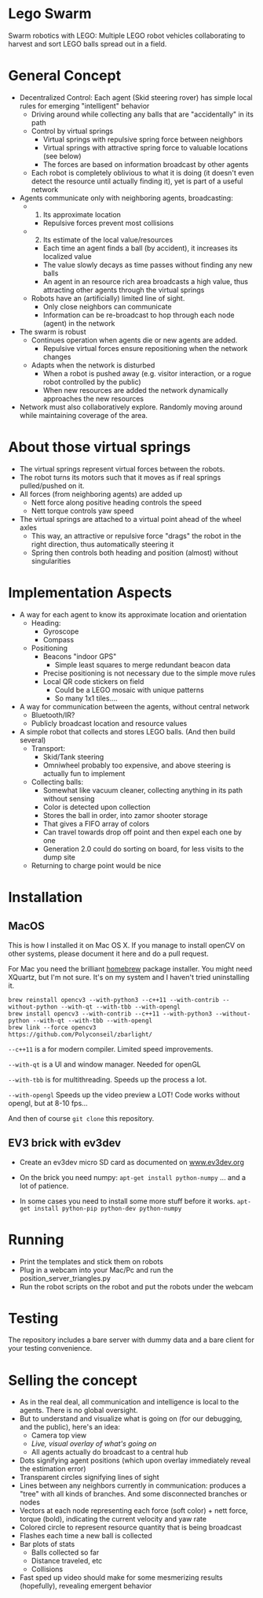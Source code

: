 # Lego Swarm
Swarm robotics with LEGO: Multiple LEGO robot vehicles collaborating to harvest and sort LEGO balls spread out in a field.

# General Concept
- Decentralized Control: Each agent (Skid steering rover) has simple local rules for emerging "intelligent" behavior
  - Driving around while collecting any balls that are "accidentally" in its path
  - Control by virtual springs
    - Virtual springs with repulsive spring force between neighbors
    - Virtual springs with attractive spring force to valuable locations (see below)
    - The forces are based on information broadcast by other agents
  - Each robot is completely oblivious to what it is doing (it doesn't even detect the resource until actually finding it), yet is part of a useful network
- Agents communicate only with neighboring agents, broadcasting:
  - 1) Its approximate location
    - Repulsive forces prevent most collisions
  - 2) Its estimate of the local value/resources
    - Each time an agent finds a ball (by accident), it increases its localized value
    - The value slowly decays as time passes without finding any new balls
    - An agent in an resource rich area broadcasts a high value, thus attracting other agents through the virtual springs
  - Robots have an (artificially) limited line of sight.
    - Only close neighbors can communicate
    - Information can be re-broadcast to hop through each node (agent) in the network
- The swarm is robust
  - Continues operation when agents die or new agents are added.
    - Repulsive virtual forces ensure repositioning when the network changes
  - Adapts when the network is disturbed
    - When a robot is pushed away (e.g. visitor interaction, or a rogue robot controlled by the public)
    - When new resources are added the network dynamically approaches the new resources
- Network must also collaboratively explore. Randomly moving around while maintaining coverage of the area.

# About those virtual springs
- The virtual springs represent virtual forces between the robots.
- The robot turns its motors such that it moves as if real springs pulled/pushed on it.
- All forces (from neighboring agents) are added up
  - Nett force along positive heading controls the speed
  - Nett torque controls yaw speed
- The virtual springs are attached to a virtual point ahead of the wheel axles
  - This way, an attractive or repulsive force "drags" the robot in the right direction, thus automatically steering it
  - Spring then controls both heading and position (almost) without singularities  

# Implementation Aspects
- A way for each agent to know its approximate location and orientation
  - Heading:
    - Gyroscope
    - Compass
  - Positioning
    - Beacons "indoor GPS"
      - Simple least squares to merge redundant beacon data
    - Precise positioning is not necessary due to the simple move rules
    - Local QR code stickers on field
      - Could be a LEGO mosaic with unique patterns
      - So many 1x1 tiles....
- A way for communication between the agents, without central network
  - Bluetooth/IR?
  - Publicly broadcast location and resource values
- A simple robot that collects and stores LEGO balls. (And then build several)
  - Transport:
    - Skid/Tank steering
    - Omniwheel probably too expensive, and above steering is actually fun to implement
  - Collecting balls:
    - Somewhat like vacuum cleaner, collecting anything in its path without sensing
    - Color is detected upon collection
    - Stores the ball in order, into zamor shooter storage
    - That gives a FIFO array of colors
    - Can travel towards drop off point and then expel each one by one
    - Generation 2.0 could do sorting on board, for less visits to the dump site  
  - Returning to charge point would be nice


# Installation
## MacOS
This is how I installed it on Mac OS X. If you manage to install openCV on other systems, 
please document it here and do a pull request.

For Mac you need the brilliant [homebrew](https://brew.sh/) package installer. You might need XQuartz, but I'm not sure. 
It's on my system and I haven't tried uninstalling it.
```
brew reinstall opencv3 --with-python3 --c++11 --with-contrib --without-python --with-qt --with-tbb --with-opengl
brew install opencv3 --with-contrib --c++11 --with-python3 --without-python --with-qt --with-tbb --with-opengl
brew link --force opencv3
https://github.com/Polyconseil/zbarlight/
```


`--c++11` is a for modern compiler. Limited speed improvements.

`--with-qt` is a UI and window manager. Needed for openGL

`--with-tbb` is for multithreading. Speeds up the process a lot.

`--with-opengl` Speeds up the video preview a LOT! Code works without opengl, but at 8-10 fps... 

And then of course `git clone` this repository.

## EV3 brick with ev3dev
- Create an ev3dev micro SD card as documented on www.ev3dev.org

- On the brick you need numpy:
`apt-get install python-numpy`
... and a lot of patience.

- In some cases you need to install some more stuff before it works.
`apt-get install python-pip python-dev python-numpy`


# Running
- Print the templates and stick them on robots
- Plug in a webcam into your Mac/Pc and run the position_server_triangles.py
- Run the robot scripts on the robot and put the robots under the webcam
 
# Testing
The repository includes a bare server with dummy data and a bare client for your testing convenience.

# Selling the concept
- As in the real deal, all communication and intelligence is local to the agents. There is no global oversight.
- But to understand and visualize what is going on (for our debugging, and the public), here's an idea:
  - Camera top view
  - _Live, visual overlay of what's going on_
  - All agents actually do broadcast to a central hub
- Dots signifying agent positions (which upon overlay immediately reveal the estimation error)  
- Transparent circles signifying lines of sight
- Lines between any neighbors currently in communication: produces a "tree" with all kinds of branches. And some disconnected branches or nodes
- Vectors at each node representing each force (soft color) + nett force, torque (bold), indicating the current velocity and yaw rate
- Colored circle to represent resource quantity that is being broadcast
- Flashes each time a new ball is collected
- Bar plots of stats
  - Balls collected so far
  - Distance traveled, etc
  - Collisions
- Fast sped up video should make for some mesmerizing results (hopefully), revealing emergent behavior
